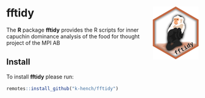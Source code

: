 # fftidy <img src="man/figures/logo.png" align="right" alt="" width="120" />

The **R** package **fftidy** provides the R scripts for
    inner capuchin dominance analysis of
    the food for thought project of the MPI AB

## Install

To install **fftidy** please run:

```r
remotes::install_github("k-hench/fftidy")
```

